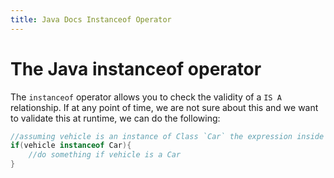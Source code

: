 ```yaml
---
title: Java Docs Instanceof Operator
---
```

# The Java instanceof operator

The `instanceof` operator allows you to check the validity of a `IS A` relationship. If at any point of time, we are not sure about this and we want to validate this at runtime, we can do the following:

```java
//assuming vehicle is an instance of Class `Car` the expression inside the 'if' will  return true
if(vehicle instanceof Car){
    //do something if vehicle is a Car
}
```